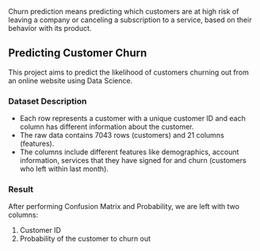 Churn prediction means predicting which customers are at high risk of leaving a company or canceling a subscription to a service, based on their behavior with its product.
## Predicting Customer Churn
This project aims to predict the likelihood of customers churning out from an online website using Data Science.
### Dataset Description
* Each row represents a customer with a unique customer ID and each column has different information about the customer.
* The raw data contains 7043 rows (customers) and 21 columns (features).
* The columns include different features like demographics, account information, services that they have signed for and churn (customers who left within last month).</br>
### Result
After performing Confusion Matrix and Probability, we are left with two columns:
1. Customer ID
2. Probability of the customer to churn out

